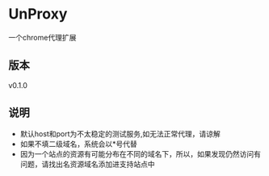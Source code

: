 # UnProxy
一个chrome代理扩展
## 版本
v0.1.0
## 说明
- 默认host和port为不太稳定的测试服务,如无法正常代理，请谅解
- 如果不填二级域名，系统会以*号代替
- 因为一个站点的资源有可能分布在不同的域名下，所以，如果发现仍然访问有问题，请找出名资源域名添加进支持站点中
